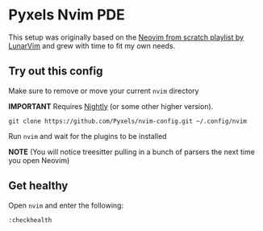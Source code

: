 # Pyxels Nvim PDE

This setup was originally based on the [Neovim from scratch playlist by LunarVim](https://github.com/LunarVim/Neovim-from-scratch) and grew with time to fit my own needs.

## Try out this config

Make sure to remove or move your current `nvim` directory

**IMPORTANT** Requires [Nightly](https://github.com/neovim/neovim/releases/tag/nightly) (or some other higher version).
```
git clone https://github.com/Pyxels/nvim-config.git ~/.config/nvim
```

Run `nvim` and wait for the plugins to be installed 

**NOTE** (You will notice treesitter pulling in a bunch of parsers the next time you open Neovim)

## Get healthy

Open `nvim` and enter the following:

```
:checkhealth
```
